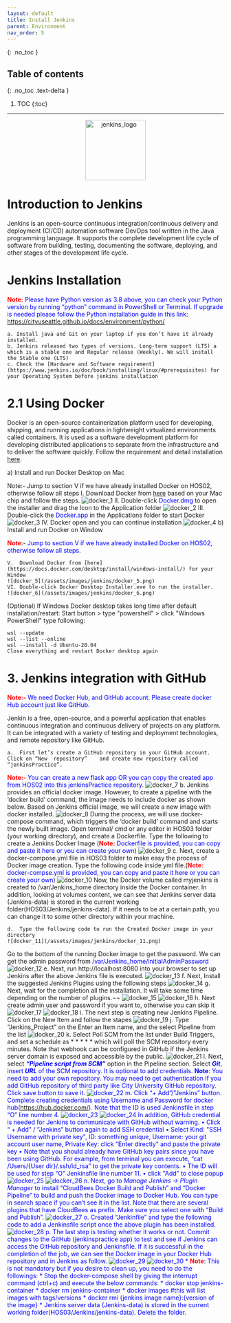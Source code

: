 ```yaml
---
layout: default
title: Install Jenkins
parent: Environment
nav_order: 5
---
```


{: .no_toc }

## Table of contents
{: .no_toc .text-delta }

1. TOC
{:toc}

---

<p align="center"><img alt="jenkins_logo" src="/assets/images/jenkins/jenkins_logo.png" width="140"/></p>

# Introduction to Jenkins

Jenkins is an open-source continuous integration/continuous delivery and deployment (CI/CD) automation software DevOps tool written in the Java programming language. It supports the complete development life cycle of software from building, testing, documenting the software, deploying, and other stages of the development life cycle.

# Jenkins Installation

<span style="color:red">**Note:**</span> <span style="color:blue">Please have Python version as 3.8 above, you can check your Python version by running “python” command in PowerShell or Terminal. If upgrade is needed please follow the Python installation guide in this link:</span> https://cityuseattle.github.io/docs/environment/python/

    a. Install java and Git on your laptop if you don’t have it already installed.
    b. Jenkins released two types of versions. Long-term support (LTS) a which is a stable one and Regular release (Weekly). We will install the Stable one (LTS)
    c. Check the [Hardware and Software requirement](https://www.jenkins.io/doc/book/installing/linux/#prerequisites) for your Operating System before jenkins installation

# 2.1 Using Docker

Docker is an open-source containerization platform used for developing, shipping, and running applications in lightweight virtualized environments called containers. It is used as a software development platform for developing distributed applications to separate from the infrastructure and to deliver the software quickly. 
Follow the requirement and detail installation [here](https://docs.docker.com/engine/install/).

a)	Install and run Docker Desktop on Mac

Note:- Jump to section V if we have already installed Docker on HOS02, otherwise follow all steps
    I.	Download Docker from [here](https://docs.docker.com/desktop/install/mac-install/) based on your Mac chip and follow the steps.
    ![docker_1](/assets/images/jenkins/docker_1.png)
    II.	Double-click <span style="color:blue">Docker.dmg</span> to open the installer and drag the Icon to the Application folder
    ![docker_2](/assets/images/jenkins/docker_2.png)
    III.	Double-click the <span style="color:blue">Docker.app</span> in the Applications folder to start Docker
    ![docker_3](/assets/images/jenkins/docker_3.png)
    IV.	Docker open and you can continue installation
    ![docker_4](/assets/images/jenkins/docker_4.png)
b)	Install and run Docker on Window

<span style="color:red">**Note**</span>:- <span style="color:blue">Jump to section V if we have already installed Docker on HOS02, otherwise follow all steps.</span>

    V.	Download Docker from [here](https://docs.docker.com/desktop/install/windows-install/) for your Window
    ![docker_5](/assets/images/jenkins/docker_5.png)
    VI.	Double-click Docker Desktop Installer.exe to run the installer.
    ![docker_6](/assets/images/jenkins/docker_6.png)
(Optional) If Windows Docker desktop takes long time after default installation/restart:
 Start button > type "powershell" > click "Windows PowerShell"
type following:

    wsl --update
    wsl --list --online
    wsl --install -d Ubuntu-20.04
    Close everything and restart Docker desktop again


# 3. Jenkins integration with GitHub

<span style="color:red">**Note:-**</span> <span style="color:blue">We need Docker Hub, and GitHub account. Please create docker Hub account just like GitHub.</span>

Jenkin is a free, open-source, and a powerful application that enables continuous integration and continuous delivery of projects on any platform. It can be integrated with a variety of testing and deployment technologies, and remote repository like GitHub.

    a.	First let’s create a GitHub repository in your GitHub account. Click on “New  repository”    and create new repository called “jenkinsPractice”. 

<span style="color:red">**Note:-**</span> <span style="color:blue">You can create a new flask app OR you can copy the created app from HOS02 into this jenkinsPractice repository</span>.
    ![docker_7](/assets/images/jenkins/docker_7.png)
    b.	Jenkins provides an official docker image. However, to create a pipeline with the ‘docker build’ command, the image needs to include docker as shown below. Based on Jenkins official image, we will create a new image with docker installed.
    ![docker_8](/assets/images/jenkins/docker_8.png)
    During the process, we will use docker-compose command, which triggers the ‘docker build’ command and starts the newly built image. Open terminal/ cmd or any editor in HOS03 folder (your working directory), and create a Dockerfile. Type the following to create a Jenkins Docker Image (<span style="color:red">**Note:**</span> <span style="color:blue">Dockerfile is provided, you can copy and paste it here or you can create your own</span>)
    ![docker_9](/assets/images/jenkins/docker_9.png)
    c.	Next, create a docker-compose.yml file in HOS03 folder to make easy the process of Docker image creation. Type the following code inside yml file.(<span style="color:red">**Note:**</span> <span style="color:blue">docker-compse.yml is provided, you can copy and paste it here or you can create your own</span>)
    ![docker_10](/assets/images/jenkins/docker_10.png)
    Now, the Docker volume called myjenkins is created to /var/Jenkins_home directory inside the Docker container. In addition, looking at volumes content, we can see that Jenkins server data (Jenkins-data) is stored in the current working folder(HOS03/Jenkins/jenkins-data). If it needs to be at a certain path, you can change it to some other directory within your machine.

    d.	Type the following code to run the Created Docker image in your directory
    ![docker_11](/assets/images/jenkins/docker_11.png)
Go to the bottom of the running Docker image to get the password. We can get the admin password from <span style="color:blue">/var/Jenkins_home/initialAdminPassword</span>
    ![docker_12](/assets/images/jenkins/docker_12.png)
    e.	Next, run http://localhost:8080 into your browser to set up Jenkins after the above Jenkins file is executed.
    ![docker_13](/assets/images/jenkins/docker_13.png)
    f.	Next, Install the suggested Jenkins Plugins using the following steps
    ![docker_14](/assets/images/jenkins/docker_14.png)
    g.	Next, wait for the completion all the installation. It will take some time depending on the number of plugins.¬¬
    ![docker_15](/assets/images/jenkins/docker_15.png)
    ![docker_16](/assets/images/jenkins/docker_16.png)
    h.	Next create admin user and password if you want to, otherwise you can skip it
    ![docker_17](/assets/images/jenkins/docker_17.png)
    ![docker_18](/assets/images/jenkins/docker_18.png)
    i.	The next step is creating new Jenkins Pipeline. Click on the New Item and follow the stapes
    ![docker_19](/assets/images/jenkins/docker_19.png)
    j.	Type “Jenkins_Project” on the Enter an Item name, and the select Pipeline from the list
    ![docker_20](/assets/images/jenkins/docker_20.png)
    k.	Select Poll SCM from the list under Build Triggers, and set a schedule as * * * * * which will poll the SCM repository every minutes. Note that webhook can be configured in GitHub if the Jenkins server domain is exposed and accessible by the public.
    ![docker_21](/assets/images/jenkins/docker_21.png)
    l.	Next, select <span style="color:blue">***“Pipeline script from SCM”***</span> option in the Pipeline section. Select <span style="color:blue">***Git***, insert <span style="color:blue">***URL***</span> of the SCM repository. It is optional to add credentials.
    <span style="color:blue">**Note**</span>: You need to add your own repository. You may need to get authentication if you add GitHub repository of third party like City University GitHub repository. 
    Click save button to save it.
    ![docker_22](/assets/images/jenkins/docker_22.png)
    m.	Click “+ Add”/”Jenkins” button. Complete creating credentials using Username and Password for docker hub(https://hub.docker.com/). Note that the ID is used Jenkinsfile in step “O” line number 4.
    ![docker_23](/assets/images/jenkins/docker_23.png)
    ![docker_24](/assets/images/jenkins/docker_24.png)
In addition, GitHub credential is needed for Jenkins to communicate with GitHub without warning.
    •	Click “ + Add” / ”Jenkins” button again to add SSH credential 
    •	Select Kind: "SSH Username with private key", ID: something unique, Username: your git account user name, Private Key: click "Enter directly" and paste the private key
    •	Note that you should already have GitHub key pairs since you have been using GitHub. For example, from terminal you can execute, “cat /Users/{User dir}/.ssh/id_rsa” to get the private key contents.
    •	The ID will be used for step “O” Jenkinsfile line number 11.
    •	click "Add" to close popup
    ![docker_25](/assets/images/jenkins/docker_25.png)
    ![docker_26](/assets/images/jenkins/docker_26.png)
    n.	Next, go to <span style="color:blue">*Manage Jenkins -> Plugin Manager*</span> to install <span style="color:blue">“CloudBees Docker Build and Publish”</span> and <span style="color:blue">“Docker Pipeline”</span> to build and push the Docker image to Docker Hub. You can type in search space if you can’t see it in the list. Note that there are several plugins that have CloudBees as prefix. Make sure you select one with “Build and Publish”.
    ![docker_27](/assets/images/jenkins/docker_27.png)
    o.	Created “<span style="color:blue">Jenkinfile</span>” and type the following code to add a Jenkinsfile script once the above plugin has been installed.
    ![docker_28](/assets/images/jenkins/docker_28.png)
    p.	 The last step is testing whether it works or not. Commit changes to the GitHub (jenkinspractice app) to test and see if Jenkins can access the GitHub repository and Jenkinsfile. If it is successful in the completion of the job, we can see the Docker image in your Docker Hub repository and in Jenkins as follow.
    ![docker_29](/assets/images/jenkins/docker_29.png)
    ![docker_30](/assets/images/jenkins/docker_30.png)
    * <span style="color:red">**Note**</span>: This is not mandatory but if you desire to clean up, you need to do the followings:
        * Stop the docker-compose shell by giving the interrupt command (ctrl+c) and execute the below commands:
            * docker stop jenkins-container
            * docker rm jenkins-container
            * docker images #this will list images with tags/versions
            * docker rmi {jenkins image name}:{version of the image}
        * Jenkins server data (Jenkins-data) is stored in the current working folder(HOS03/Jenkins/jenkins-data). Delete the folder.
